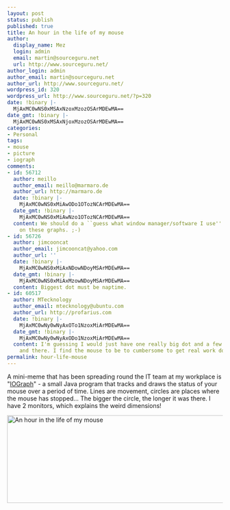 ```yaml
---
layout: post
status: publish
published: true
title: An hour in the life of my mouse
author:
  display_name: Mez
  login: admin
  email: martin@sourceguru.net
  url: http://www.sourceguru.net/
author_login: admin
author_email: martin@sourceguru.net
author_url: http://www.sourceguru.net/
wordpress_id: 320
wordpress_url: http://www.sourceguru.net/?p=320
date: !binary |-
  MjAxMC0wNS0xMSAxNzoxMzozOSArMDEwMA==
date_gmt: !binary |-
  MjAxMC0wNS0xMSAxNjoxMzozOSArMDEwMA==
categories:
- Personal
tags:
- mouse
- picture
- iograph
comments:
- id: 56712
  author: meillo
  author_email: meillo@marmaro.de
  author_url: http://marmaro.de
  date: !binary |-
    MjAxMC0wNS0xMiAwODo1OTozNCArMDEwMA==
  date_gmt: !binary |-
    MjAxMC0wNS0xMiAwNzo1OTozNCArMDEwMA==
  content: We should do a ``guess what window manager/software I use'' contest, based
    on these graphs. ;-)
- id: 56726
  author: jimcooncat
  author_email: jimcooncat@yahoo.com
  author_url: ''
  date: !binary |-
    MjAxMC0wNS0xMiAxNDowNDoyMSArMDEwMA==
  date_gmt: !binary |-
    MjAxMC0wNS0xMiAxMzowNDoyMSArMDEwMA==
  content: Biggest dot must be naptime.
- id: 60517
  author: MTecknology
  author_email: mtecknology@ubuntu.com
  author_url: http://profarius.com
  date: !binary |-
    MjAxMC0wNy0wNyAxOTo1NzoxMiArMDEwMA==
  date_gmt: !binary |-
    MjAxMC0wNy0wNyAxODo1NzoxMiArMDEwMA==
  content: I'm guessing I would just have one really big dot and a few lines here
    and there. I find the mouse to be to cumbersome to get real work done...
permalink: hour-life-mouse
---
```

<p>A mini-meme that has been spreading round the IT team at my workplace is "<a href="http://iographica.com/">IOGraph</a>" - a small Java program that tracks and draws the status of your mouse over a period of time.  Lines are movement, circles are places where the mouse has stopped...  The bigger the circle, the longer it was there.  I have 2 monitors, which explains the weird dimensions!</p>
<p><a href="http://www.flickr.com/photos/mezzle/4598391447/" title="An hour in the life of my mouse by mezocaster, on Flickr"><img src="http://farm2.static.flickr.com/1376/4598391447_20e50b03f0_b.jpg" width="512" height="205" alt="An hour in the life of my mouse" /></a></p>
